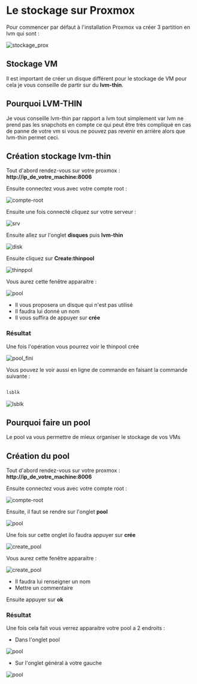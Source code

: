 # Le stockage sur Proxmox 

Pour commencer par défaut à l'installation Proxmox va créer 3 partition en lvm qui sont :

![stockage_prox](/images/stockage_prox.jpg)

## Stockage VM

Il est important de créer un disque différent pour le stockage de VM pour cela je vous conseille de partir sur du **lvm-thin**.

## Pourquoi LVM-THIN

Je vous conseille lvm-thin par rapport a lvm tout simplement var lvm ne prend pas les snapchots en compte ce qui peut être très compliqué en cas de panne de votre vm si vous ne pouvez pas revenir en arrière alors que lvm-thin permet ceci.

## Création stockage lvm-thin 

Tout d'abord rendez-vous sur votre proxmox : **http://ip_de_votre_machine:8006**

Ensuite connectez vous avec votre compte root : 

![compte-root](/docs/images/connection_web_prox.jpg)

Ensuite une fois connecté cliquez sur votre serveur : 

![srv](/docs/images/nom_srv_prox.jpg)

Ensuite allez sur l'onglet **disques** puis **lvm-thin**

![disk](/docs/images/rdv_disk.jpg)

Ensuite cliquez sur **Create:thinpool**

![thinppol](/docs/images/lvm-thin.jpg)

Vous aurez cette fenêtre apparaitre : 

![pool](/docs/images/thin_pool.jpg)

- Il vous proposera un disque qui n'est pas utilisé
- Il faudra lui donné un nom 
- Il vous suffira de appuyer sur **crée**
  
### Résultat 

Une fois l'opération vous pourrez voir le thinpool crée 

![pool_fini](/docs/images/pool_fini.jpg)

Vous pouvez le voir aussi en ligne de commande en faisant la commande suivante : 

~~~bash

lsblk

~~~

![lsblk](/images/lsbl.jpg)


## Pourquoi faire un pool 

Le pool va vous permettre de mieux organiser le stockage de vos VMs

## Création du pool 

Tout d'abord rendez-vous sur votre proxmox : **http://ip_de_votre_machine:8006**

Ensuite connectez vous avec votre compte root : 

![compte-root](/images/connection_web_prox.jpg)


Ensuite, il faut se rendre sur l'onglet **pool**

![pool](/images/pool.jpg)

Une fois sur cette onglet ilo faudra appuyer sur **crée**

![create_pool](/images/create_pool1.jpg)

Vous aurez cette fenêtre apparaitre : 

![create_pool](/images/create_pool2.jpg)

- Il faudra lui renseigner un nom 
- Mettre un commentaire 

Ensuite appuyer sur **ok**

### Résultat

Une fois cela fait vous verrez apparaitre votre pool a 2 endroits : 

- Dans l'onglet pool 
  
![pool](/images/create_pool1.jpg)

- Sur l'onglet général à votre gauche 

![pool](/images/onglet_pool.jpg)



